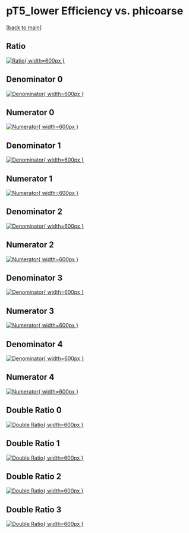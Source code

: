 # pT5_lower Efficiency vs. phicoarse

[[back to main](./)]



## Ratio

[![Ratio](../mtv/var/pT5_lower_xtr_321_0_eff_phicoarse.png){ width=600px }](../mtv/var/pT5_lower_xtr_321_0_eff_phicoarse.pdf)

## Denominator 0

[![Denominator](../mtv/den/pT5_lower_xtr_321_0_eff_phicoarse_den0.png){ width=600px }](../mtv/den/pT5_lower_xtr_321_0_eff_phicoarse_den0.pdf)

## Numerator 0

[![Numerator](../mtv/num/pT5_lower_xtr_321_0_eff_phicoarse_num0.png){ width=600px }](../mtv/num/pT5_lower_xtr_321_0_eff_phicoarse_num0.pdf)

## Denominator 1

[![Denominator](../mtv/den/pT5_lower_xtr_321_0_eff_phicoarse_den1.png){ width=600px }](../mtv/den/pT5_lower_xtr_321_0_eff_phicoarse_den1.pdf)

## Numerator 1

[![Numerator](../mtv/num/pT5_lower_xtr_321_0_eff_phicoarse_num1.png){ width=600px }](../mtv/num/pT5_lower_xtr_321_0_eff_phicoarse_num1.pdf)

## Denominator 2

[![Denominator](../mtv/den/pT5_lower_xtr_321_0_eff_phicoarse_den2.png){ width=600px }](../mtv/den/pT5_lower_xtr_321_0_eff_phicoarse_den2.pdf)

## Numerator 2

[![Numerator](../mtv/num/pT5_lower_xtr_321_0_eff_phicoarse_num2.png){ width=600px }](../mtv/num/pT5_lower_xtr_321_0_eff_phicoarse_num2.pdf)

## Denominator 3

[![Denominator](../mtv/den/pT5_lower_xtr_321_0_eff_phicoarse_den3.png){ width=600px }](../mtv/den/pT5_lower_xtr_321_0_eff_phicoarse_den3.pdf)

## Numerator 3

[![Numerator](../mtv/num/pT5_lower_xtr_321_0_eff_phicoarse_num3.png){ width=600px }](../mtv/num/pT5_lower_xtr_321_0_eff_phicoarse_num3.pdf)

## Denominator 4

[![Denominator](../mtv/den/pT5_lower_xtr_321_0_eff_phicoarse_den4.png){ width=600px }](../mtv/den/pT5_lower_xtr_321_0_eff_phicoarse_den4.pdf)

## Numerator 4

[![Numerator](../mtv/num/pT5_lower_xtr_321_0_eff_phicoarse_num4.png){ width=600px }](../mtv/num/pT5_lower_xtr_321_0_eff_phicoarse_num4.pdf)

## Double Ratio 0

[![Double Ratio](../mtv/ratio/pT5_lower_xtr_321_0_eff_phicoarse_ratio0.png){ width=600px }](../mtv/ratio/pT5_lower_xtr_321_0_eff_phicoarse_ratio0.pdf)

## Double Ratio 1

[![Double Ratio](../mtv/ratio/pT5_lower_xtr_321_0_eff_phicoarse_ratio1.png){ width=600px }](../mtv/ratio/pT5_lower_xtr_321_0_eff_phicoarse_ratio1.pdf)

## Double Ratio 2

[![Double Ratio](../mtv/ratio/pT5_lower_xtr_321_0_eff_phicoarse_ratio2.png){ width=600px }](../mtv/ratio/pT5_lower_xtr_321_0_eff_phicoarse_ratio2.pdf)

## Double Ratio 3

[![Double Ratio](../mtv/ratio/pT5_lower_xtr_321_0_eff_phicoarse_ratio3.png){ width=600px }](../mtv/ratio/pT5_lower_xtr_321_0_eff_phicoarse_ratio3.pdf)

